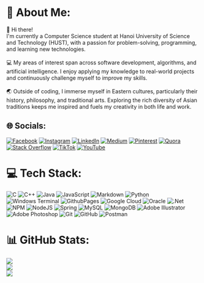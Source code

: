 # 💫 About Me:
👋 Hi there!<br>I'm currently a Computer Science student at Hanoi University of Science and Technology (HUST), with a passion for problem-solving, programming, and learning new technologies.<br><br>💻 My areas of interest span across software development, algorithms, and artificial intelligence. I enjoy applying my knowledge to real-world projects and continuously challenge myself to improve my skills.<br><br>🌏 Outside of coding, I immerse myself in Eastern cultures, particularly their history, philosophy, and traditional arts. Exploring the rich diversity of Asian traditions keeps me inspired and fuels my creativity in both life and work.


## 🌐 Socials:
[![Facebook](https://img.shields.io/badge/Facebook-%231877F2.svg?logo=Facebook&logoColor=white)](https://facebook.com/HieuDV.171) [![Instagram](https://img.shields.io/badge/Instagram-%23E4405F.svg?logo=Instagram&logoColor=white)](https://instagram.com/hieudv.it1.171) [![LinkedIn](https://img.shields.io/badge/LinkedIn-%230077B5.svg?logo=linkedin&logoColor=white)](https://linkedin.com/in/HieuDV171) [![Medium](https://img.shields.io/badge/Medium-12100E?logo=medium&logoColor=white)](https://medium.com/@@HieuDV.171) [![Pinterest](https://img.shields.io/badge/Pinterest-%23E60023.svg?logo=Pinterest&logoColor=white)](https://pinterest.com/HieuDV171) [![Quora](https://img.shields.io/badge/Quora-%23B92B27.svg?logo=Quora&logoColor=white)](https://quora.com/profile/Gia-Cát-Băng-Tâm) [![Stack Overflow](https://img.shields.io/badge/-Stackoverflow-FE7A16?logo=stack-overflow&logoColor=white)](https://stackoverflow.com/users/27931259) [![TikTok](https://img.shields.io/badge/TikTok-%23000000.svg?logo=TikTok&logoColor=white)](https://tiktok.com/@@hieudv.171) [![YouTube](https://img.shields.io/badge/YouTube-%23FF0000.svg?logo=YouTube&logoColor=white)](https://youtube.com/@@giacatbangtam1221) 

# 💻 Tech Stack:
![C](https://img.shields.io/badge/c-%2300599C.svg?style=for-the-badge&logo=c&logoColor=white) ![C++](https://img.shields.io/badge/c++-%2300599C.svg?style=for-the-badge&logo=c%2B%2B&logoColor=white) ![Java](https://img.shields.io/badge/java-%23ED8B00.svg?style=for-the-badge&logo=openjdk&logoColor=white) ![JavaScript](https://img.shields.io/badge/javascript-%23323330.svg?style=for-the-badge&logo=javascript&logoColor=%23F7DF1E) ![Markdown](https://img.shields.io/badge/markdown-%23000000.svg?style=for-the-badge&logo=markdown&logoColor=white) ![Python](https://img.shields.io/badge/python-3670A0?style=for-the-badge&logo=python&logoColor=ffdd54) ![Windows Terminal](https://img.shields.io/badge/Windows%20Terminal-%234D4D4D.svg?style=for-the-badge&logo=windows-terminal&logoColor=white) ![GithubPages](https://img.shields.io/badge/github%20pages-121013?style=for-the-badge&logo=github&logoColor=white) ![Google Cloud](https://img.shields.io/badge/GoogleCloud-%234285F4.svg?style=for-the-badge&logo=google-cloud&logoColor=white) ![Oracle](https://img.shields.io/badge/Oracle-F80000?style=for-the-badge&logo=oracle&logoColor=white) ![.Net](https://img.shields.io/badge/.NET-5C2D91?style=for-the-badge&logo=.net&logoColor=white) ![NPM](https://img.shields.io/badge/NPM-%23CB3837.svg?style=for-the-badge&logo=npm&logoColor=white) ![NodeJS](https://img.shields.io/badge/node.js-6DA55F?style=for-the-badge&logo=node.js&logoColor=white) ![Spring](https://img.shields.io/badge/spring-%236DB33F.svg?style=for-the-badge&logo=spring&logoColor=white) ![MySQL](https://img.shields.io/badge/mysql-4479A1.svg?style=for-the-badge&logo=mysql&logoColor=white) ![MongoDB](https://img.shields.io/badge/MongoDB-%234ea94b.svg?style=for-the-badge&logo=mongodb&logoColor=white) ![Adobe Illustrator](https://img.shields.io/badge/adobe%20illustrator-%23FF9A00.svg?style=for-the-badge&logo=adobe%20illustrator&logoColor=white) ![Adobe Photoshop](https://img.shields.io/badge/adobe%20photoshop-%2331A8FF.svg?style=for-the-badge&logo=adobe%20photoshop&logoColor=white) ![Git](https://img.shields.io/badge/git-%23F05033.svg?style=for-the-badge&logo=git&logoColor=white) ![GitHub](https://img.shields.io/badge/github-%23121011.svg?style=for-the-badge&logo=github&logoColor=white) ![Postman](https://img.shields.io/badge/Postman-FF6C37?style=for-the-badge&logo=postman&logoColor=white)
# 📊 GitHub Stats:
![](https://github-readme-stats.vercel.app/api?username=HieuDV-IT1-HUST&theme=dark&hide_border=false&include_all_commits=false&count_private=true)<br/>
![](https://github-readme-streak-stats.herokuapp.com/?user=HieuDV-IT1-HUST&theme=dark&hide_border=false)<br/>
![](https://github-readme-stats.vercel.app/api/top-langs/?username=HieuDV-IT1-HUST&theme=dark&hide_border=false&include_all_commits=false&count_private=true&layout=compact)
